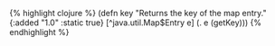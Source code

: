 {% highlight clojure %}
(defn key
  "Returns the key of the map entry."
  {:added "1.0"
   :static true}
  [^java.util.Map$Entry e]
    (. e (getKey)))
{% endhighlight %}

